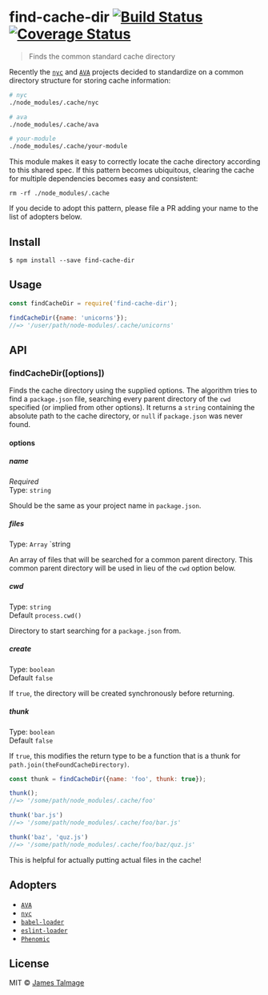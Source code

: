 # find-cache-dir [![Build Status](https://travis-ci.org/avajs/find-cache-dir.svg?branch=master)](https://travis-ci.org/avajs/find-cache-dir) [![Coverage Status](https://coveralls.io/repos/github/avajs/find-cache-dir/badge.svg?branch=master)](https://coveralls.io/github/avajs/find-cache-dir?branch=master)

> Finds the common standard cache directory

Recently the [`nyc`](https://github.com/bcoe/nyc) and [`AVA`](https://ava.li) projects decided to standardize on a common directory structure for storing cache information:

```sh
# nyc
./node_modules/.cache/nyc

# ava
./node_modules/.cache/ava

# your-module
./node_modules/.cache/your-module
```

This module makes it easy to correctly locate the cache directory according to this shared spec. If this pattern becomes ubiquitous, clearing the cache for multiple dependencies becomes easy and consistent:

```
rm -rf ./node_modules/.cache
```

If you decide to adopt this pattern, please file a PR adding your name to the list of adopters below.


## Install

```
$ npm install --save find-cache-dir
```


## Usage

```js
const findCacheDir = require('find-cache-dir');

findCacheDir({name: 'unicorns'});
//=> '/user/path/node-modules/.cache/unicorns'
```


## API

### findCacheDir([options])

Finds the cache directory using the supplied options. The algorithm tries to find a `package.json` file, searching every parent directory of the `cwd` specified (or implied from other options). It returns a `string` containing the absolute path to the cache directory, or `null` if `package.json` was never found.

#### options

##### name

*Required*<br>
Type: `string`

Should be the same as your project name in `package.json`.

##### files

Type: `Array` `string

An array of files that will be searched for a common parent directory. This common parent directory will be used in lieu of the `cwd` option below.

##### cwd

Type: `string`<br>
Default `process.cwd()`

Directory to start searching for a `package.json` from.

##### create

Type: `boolean`<br>
Default `false`

If `true`, the directory will be created synchronously before returning.

##### thunk

Type: `boolean`<br>
Default `false`

If `true`, this modifies the return type to be a function that is a thunk for `path.join(theFoundCacheDirectory)`.

```js
const thunk = findCacheDir({name: 'foo', thunk: true});

thunk();
//=> '/some/path/node_modules/.cache/foo'

thunk('bar.js')
//=> '/some/path/node_modules/.cache/foo/bar.js'

thunk('baz', 'quz.js')
//=> '/some/path/node_modules/.cache/foo/baz/quz.js'
```

This is helpful for actually putting actual files in the cache!


## Adopters

- [`AVA`](https://ava.li)
- [`nyc`](https://github.com/bcoe/nyc)
- [`babel-loader`](https://github.com/babel/babel-loader)
- [`eslint-loader`](https://github.com/MoOx/eslint-loader)
- [`Phenomic`](https://phenomic.io)


## License

MIT © [James Talmage](https://github.com/jamestalmage)

